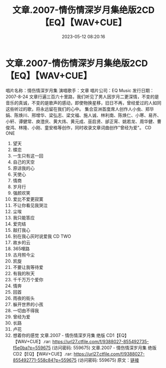 ﻿---
title: 文章.2007-情伤情深岁月集绝版2CD【EQ】【WAV+CUE】
date: 2023-05-12 08:20:16
categories: WAV车载音乐、镜像
tags: 华语中文
---
# 文章.2007-情伤情深岁月集绝版2CD【EQ】【WAV+CUE】

唱片名称：情伤情深岁月集
演唱歌手：文章
唱片公司：EQ Music
发行日期：2007-8-24
文章行遍三百六十里路，我们听见了男人因岁月二更深情，不变的是音乐的真诚，不变的是歌声的感动，即使物换星移，旧日不再，曾经爱过的人如同这些听过的歌，将永远留在我们的心中。
集合亚洲首度席人创作人小虫、郑华娟、陈焕川、邢增华、梁弘志、梁文福、施人诚、林利南、陈焕仁、小寒、易齐、小轩、谭健常、庾澄庆、黄大炜、黄元成、巫启贤、邰正宵、姚若龙、周华健、曹俊鸿、林隆、小刚、童安格等创作，同时收录文章词曲创作"曾经为爱"。
CD ONE
01. 望天
02. 蝶恋
03. 一生只有这一回
04. 自己的天空
05. 原谅我的心
06. 天使心
07. 情商
08. 岁月行
09. 强颜欢笑
10. 爱比不爱更寂寞
11. 不让你看见我哭泣
12. 尘埃
13. 我只能答应
14. 爱完结
15. 敲打我心
16. 别在我心灰时说爱我
CD TWO
01. 故乡的云
02. 365哩路
03. 古月照今尘
04. 凯旋
05. 不要让我等待爱
06. 有我的秋天
07. 千千万万个爱你
08. 情奔
09. 回首
10. 雨夜的街头
11. 躲开世界的小孩
12. 一切由不得我
13. 曾经为爱
14. 长路
15. 卢花
16. 想着你的感觉
文章.2007 - 情伤情深岁月集 绝版 CD1【EQ】【WAV+CUE】.rar: https://url27.ctfile.com/f/9388027-855492735-f5e0ba?p=559675
(访问密码: 559675)
文章.2007 - 情伤情深岁月集 绝版 CD2【EQ】【WAV+CUE】.rar: https://url27.ctfile.com/f/9388027-855492771-558c84?p=559675
(访问密码: 559675)
原文：[链接](https://blog.sina.com.cn/s/blog_1647c7e76010311u2.html)